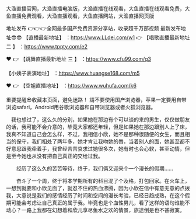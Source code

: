 大渔直播官网，大渔直播电脑版，大渔直播在线观看，大鱼直播在线观看免费，大鱼直播免费观看，大渔直播观看，大鱼直播网站，大渔直播网页版

地址发布 👉👉👉全网最多国产免费资源分享站，收录超千万部视频
最新发布地址😎😎
 【直播最新地址】 ：https://www.LLdei.com/w1
 👉 【唱歌直播最新地址 二 】 ：https://www.tppty.com/e2

❤️ 👉 【跳舞直播最新地址  三 】 ：https://www.cfu99.com/q3

 【小姨子表演地址】 ：https://www.huangse168.com/m5

❤️ 👉 【空姐直播地址】 ：https://www.wuhufa.com/k6

重要提醒😎收藏本页面，避免迷路！
請不要使用国产浏览器，苹果一定要用自带浏览safari，Android用谷歌浏览器和自带浏览器或者火狐浏览器。

　我也想过了，这么久的分别，如果她在那边有个可以谈的来的男生，仅仅做朋友的话，我可能不会介意的，毕竟大家都还年轻，但是如果她在那边跟别人上了床，我真不知道自己会怎么样，不过，我相信小欣，她不是那种很随便的女生，而且相当的保守，我们相处了两年多，她才肯让我吻她的唇，当着别人的面，她甚至都不好意思跟我牵着手，我曾经苦苦哀求过她很多次，她有时也会心软，甚至动情，但是至今她也从没有把自己真正的交给过我。

　　经历了这么久的苦苦等待，终于，我们俩又迎来个一个漫长的假期……

　　奋斗了一个周，终于将本学期所有的科目混了个及格，打包回家。在火车上，一想到就要和小欣见面了，就忍不住的热血沸腾，因为小欣在信中有意无意的点拨我，大意说是我们的感情经历了时间和空间的漫长考验，已经日趋成熟，在这个假期可能会考虑让自己真正的属于我。毕竟也是个血性男儿，看了这样的语句谁能不动心？一路上我都在幻想着和欣儿享尽鱼水之欢的情景，旅途倒是也不甚寂寞。

